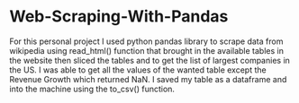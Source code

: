 # Web-Scraping-With-Pandas

For this personal project I used python pandas library to scrape data from wikipedia using read_html() function that brought in the available tables in the website then
sliced the tables and to get the list of largest companies in the US.
I was able to get all the values of the wanted table except the Revenue Growth which returned NaN. 
I saved my table as a dataframe and into the machine using the to_csv() function.
